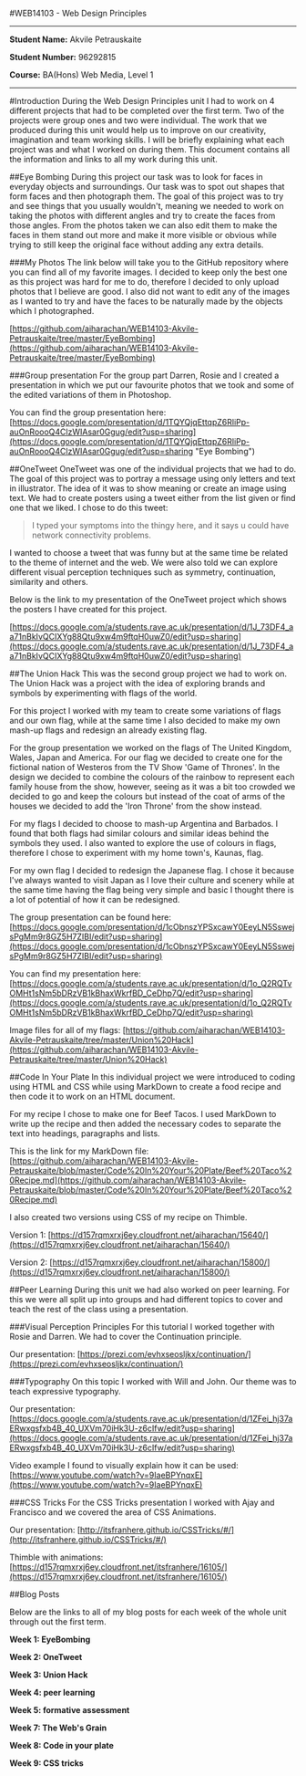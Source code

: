 #WEB14103 - Web Design Principles

----------

**Student Name:** Akvile Petrauskaite

**Student Number:** 96292815

**Course:** BA(Hons) Web Media, Level 1

----------

#Introduction
During the Web Design Principles unit I had to work on 4 different projects that had to be completed over the first term. Two of the projects were group ones and two were individual. The work that we produced during this unit would help us to improve on our creativity, imagination and team working skills. I will be briefly explaining what each project was and what I worked on during them. This document contains all the information and links to all my work during this unit.

##Eye Bombing
During this project our task was to look for faces in everyday objects and surroundings. Our task was to spot out shapes that form faces and then photograph them. The goal of this project was to try and see things that you usually wouldn't, meaning we needed to work on taking the photos with different angles and try to create the faces from those angles. From the photos taken we can also edit them to make the faces in them stand out more and make it more visible or obvious while trying to still keep the original face without adding any extra details.

###My Photos
The link below will take you to the GitHub repository where you can find all of my favorite images. I decided to keep only the best one as this project was hard for me to do, therefore I decided to only upload photos that I believe are good. I also did not want to edit any of the images as I wanted to try and have the faces to be naturally made by the objects which I photographed.

[https://github.com/aiharachan/WEB14103-Akvile-Petrauskaite/tree/master/EyeBombing](https://github.com/aiharachan/WEB14103-Akvile-Petrauskaite/tree/master/EyeBombing)

###Group presentation
For the group part Darren, Rosie and I created a presentation in which we put our favourite photos that we took and some of the edited variations of them in Photoshop.

You can find the group presentation here: [https://docs.google.com/presentation/d/1TQYQjqEttqpZ6RliPp-auOnRoooQ4ClzWIAsar0Ggug/edit?usp=sharing](https://docs.google.com/presentation/d/1TQYQjqEttqpZ6RliPp-auOnRoooQ4ClzWIAsar0Ggug/edit?usp=sharing "Eye Bombing")


##OneTweet
OneTweet was one of the individual projects that we had to do. The goal of this project was to portray a message using only letters and text in illustrator. The idea of it was to show meaning or create an image using text. We had to create posters using a tweet either from the list given or find one that we liked. I chose to do this tweet:

> I typed your symptoms into the thingy here, and it says u could have network connectivity problems.

I wanted to choose a tweet that was funny but at the same time be related to the theme of internet and the web. We were also told we can explore different visual perception techniques such as symmetry, continuation, similarity and others.

Below is the link to my presentation of the OneTweet project which shows the posters I have created for this project.

[https://docs.google.com/a/students.rave.ac.uk/presentation/d/1J_73DF4_aa71nBkIvQCIXYg88Qtu9xw4m9ftqH0uwZ0/edit?usp=sharing](https://docs.google.com/a/students.rave.ac.uk/presentation/d/1J_73DF4_aa71nBkIvQCIXYg88Qtu9xw4m9ftqH0uwZ0/edit?usp=sharing)


##The Union Hack
This was the second group project we had to work on. The Union Hack was a project with the idea of exploring brands and symbols by experimenting with flags of the world.

For this project I worked with my team to create some variations of flags and our own flag, while at the same time I also decided to make my own mash-up flags and redesign an already existing flag.

For the group presentation we worked on the flags of The United Kingdom, Wales, Japan and America. For our flag we decided to create one for the fictional nation of Westeros from the TV Show 'Game of Thrones'. In the design we decided to combine the colours of the rainbow to represent each family house from the show, however, seeing as it was a bit too crowded we decided to go and keep the colours but instead of the coat of arms of the houses we decided to add the 'Iron Throne' from the show instead.

For my flags I decided to choose to mash-up Argentina and Barbados. I found that both flags had similar colours and similar ideas behind the symbols they used. I also wanted to explore the use of colours in flags, therefore I chose to experiment with my home town's, Kaunas, flag.

For my own flag I decided to redesign the Japanese flag. I chose it because I've always wanted to visit Japan as I love their culture and scenery while at the same time having the flag being very simple and basic I thought there is a lot of potential of how it can be redesigned.

The group presentation can be found here: [https://docs.google.com/presentation/d/1cObnszYPSxcawY0EeyLN5SswejsPgMm9r8GZ5H7ZIBI/edit?usp=sharing](https://docs.google.com/presentation/d/1cObnszYPSxcawY0EeyLN5SswejsPgMm9r8GZ5H7ZIBI/edit?usp=sharing)

You can find my presentation here: [https://docs.google.com/a/students.rave.ac.uk/presentation/d/1o_Q2RQTvOMHt1sNm5bDRzVB1kBhaxWkrfBD_CeDhp7Q/edit?usp=sharing](https://docs.google.com/a/students.rave.ac.uk/presentation/d/1o_Q2RQTvOMHt1sNm5bDRzVB1kBhaxWkrfBD_CeDhp7Q/edit?usp=sharing)

Image files for all of my flags: [https://github.com/aiharachan/WEB14103-Akvile-Petrauskaite/tree/master/Union%20Hack](https://github.com/aiharachan/WEB14103-Akvile-Petrauskaite/tree/master/Union%20Hack)

##Code In Your Plate
In this individual project we were introduced to coding using HTML and CSS while using MarkDown to create a food recipe and then code it to work on an HTML document. 

For my recipe I chose to make one for Beef Tacos. I used MarkDown to write up the recipe and then added the necessary codes to separate the text into headings, paragraphs and lists.

This is the link for my MarkDown file: [https://github.com/aiharachan/WEB14103-Akvile-Petrauskaite/blob/master/Code%20In%20Your%20Plate/Beef%20Taco%20Recipe.md](https://github.com/aiharachan/WEB14103-Akvile-Petrauskaite/blob/master/Code%20In%20Your%20Plate/Beef%20Taco%20Recipe.md)

I also created two versions using CSS of my recipe on Thimble.

Version 1: [https://d157rqmxrxj6ey.cloudfront.net/aiharachan/15640/](https://d157rqmxrxj6ey.cloudfront.net/aiharachan/15640/)

Version 2: [https://d157rqmxrxj6ey.cloudfront.net/aiharachan/15800/](https://d157rqmxrxj6ey.cloudfront.net/aiharachan/15800/)


##Peer Learning
During this unit we had also worked on peer learning. For this we were all split up into groups and had different topics to cover and teach the rest of the class using a presentation.

###Visual Perception Principles
For this tutorial I worked together with Rosie and Darren. We had to cover the Continuation principle.

Our presentation: [https://prezi.com/evhxseosljkx/continuation/](https://prezi.com/evhxseosljkx/continuation/)

###Typography
On this topic I worked with Will and John. Our theme was to teach expressive typography.

Our presentation: [https://docs.google.com/a/students.rave.ac.uk/presentation/d/1ZFei_hj37aERwxgsfxb4B_40_UXVm70iHk3U-z6cIfw/edit?usp=sharing](https://docs.google.com/a/students.rave.ac.uk/presentation/d/1ZFei_hj37aERwxgsfxb4B_40_UXVm70iHk3U-z6cIfw/edit?usp=sharing)

Video example I found to visually explain how it can be used: [https://www.youtube.com/watch?v=9IaeBPYnqxE](https://www.youtube.com/watch?v=9IaeBPYnqxE)

###CSS Tricks
For the CSS Tricks presentation I worked with Ajay and Francisco and we covered the area of CSS Animations.

Our presentation: [http://itsfranhere.github.io/CSSTricks/#/](http://itsfranhere.github.io/CSSTricks/#/)

Thimble with animations: [https://d157rqmxrxj6ey.cloudfront.net/itsfranhere/16105/](https://d157rqmxrxj6ey.cloudfront.net/itsfranhere/16105/)

##Blog Posts

Below are the links to all of my blog posts for each week of the whole unit through out the first term.

**Week 1: EyeBombing**

**Week 2: OneTweet**

**Week 3: Union Hack**

**Week 4: peer learning**

**Week 5: formative assessment**

**Week 7: The Web's Grain**

**Week 8: Code in your plate**

**Week 9: CSS tricks**
